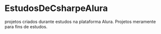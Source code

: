 # EstudosDeCsharpeAlura
projetos criados durante estudos na plataforma Alura. Projetos meramente para fins de estudos.
